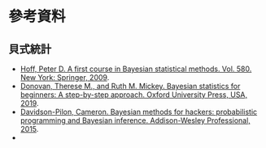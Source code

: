 # 參考資料

## 貝式統計

* [Hoff, Peter D. A first course in Bayesian statistical methods. Vol. 580. New York: Springer, 2009](https://www.amazon.com/-/zh\_TW/Peter-D-Hoff/dp/0387922997/ref=sr\_1\_1?crid=1KOIQLLADNARM\&keywords=A+First+Course+in+Bayesian+Statistical+Methods\&qid=1668092130\&sprefix=a+first+course+in+bayesian+statistical+methods%2Caps%2C294\&sr=8-1).
* [Donovan, Therese M., and Ruth M. Mickey. Bayesian statistics for beginners: A step-by-step approach. Oxford University Press, USA, 2019](https://www.amazon.com/-/zh\_TW/Therese-M-Donovan/dp/0198841302/ref=sr\_1\_fkmr0\_1?crid=2J25R69XN9YAE\&keywords=Donovan%2C+Therese+M.%2C+and+Ruth+M.+Mickey.+Bayesian+statistics+for+beginners%3A+A+step-by-step+approach.+Oxford+University+Press%2C+USA%2C+2019.\&qid=1668092584\&sprefix=donovan%2C+therese+m.%2C+and+ruth+m.+mickey.+bayesian+statistics+for+beginners+a+step-by-step+approach.+oxford+university+press%2C+usa%2C+2019.%2Caps%2C467\&sr=8-1-fkmr0).
* [Davidson-Pilon, Cameron. Bayesian methods for hackers: probabilistic programming and Bayesian inference. Addison-Wesley Professional, 2015](https://www.amazon.com/-/zh\_TW/Cameron-Davidson-Pilon/dp/0133902838/ref=sr\_1\_1?keywords=Bayesian+Methods+for+Hackers\&qid=1668092904\&sr=8-1).
*
